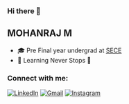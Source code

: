 ### Hi there 👋


## MOHANRAJ M ##

- 🎓 Pre Final year undergrad at [SECE][college]<br>
- 🌱 Learning Never Stops 🚀<br>


<h3 align="left">Connect with me:</h3>
<div align="left">
  <a href="https://www.linkedin.com/in/mohanraj-m-679723238"><img alt="LinkedIn" src="https://img.shields.io/badge/linkedin-%230077B5.svg?style=for-the-badge&logo=linkedin&logoColor=white"/></a>
  <a href="mailto:mohanraj.m2021cseb@sece.ac.in"><img alt="Gmail" src="https://img.shields.io/badge/Gmail-D14836?style=for-the-badge&logo=gmail&logoColor=white"/></a>
   <a href="https://www.instagram.com/mohanraj.dev/"><img alt="Instagram" src="https://img.shields.io/badge/Instagram-E4405F?style=for-the-badge&logo=instagram&logoColor=white"/></a>

</div>

<!--
**mohanrajmdev/mohanrajmdev** is a ✨ _special_ ✨ repository because its `README.md` (this file) appears on your GitHub profile.

Here are some ideas to get you started:

- 🔭 I’m currently working on ...
- 🌱 I’m currently learning ...
- 👯 I’m looking to collaborate on ...
- 🤔 I’m looking for help with ...
- 💬 Ask me about ...
- 📫 How to reach me: ...
- 😄 Pronouns: ...
- ⚡ Fun fact: ...
-->
[college]:https://sece.ac.in/
